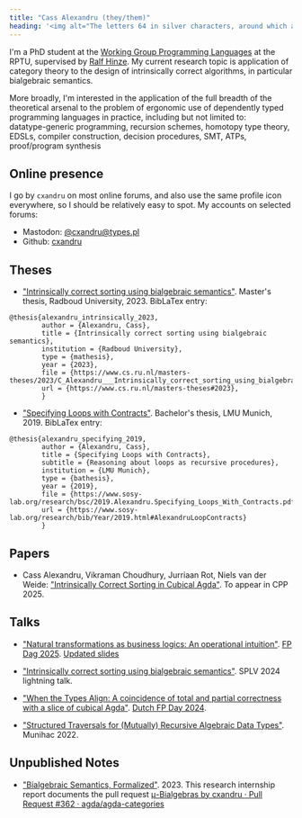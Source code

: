 ```yaml
---
title: "Cass Alexandru (they/them)"
heading: '<img alt="The letters 64 in silver characters, around which a silver circle, surrounded by a 3/4ths thicker blue circle forming the letter C" src="./assets/c64_128_alpha.png" style="vertical-align: middle"> Cass Alexandru (they/them)'
---
```


I'm a PhD student at the [Working Group Programming Languages](https://pl.informatik.uni-kl.de/homepage/en/) at the RPTU, supervised by [Ralf Hinze](https://pl.cs.uni-kl.de/homepage/en/staff/RalfHinze/). My current research topic is application of category theory to the design of intrinsically correct algorithms, in particular bialgebraic semantics.

More broadly, I'm interested in the application of the full breadth of the theoretical arsenal to the problem of ergonomic use of dependently typed programming languages in practice, including but not limited to: <br/>
datatype-generic programming, recursion schemes, homotopy type theory, EDSLs, compiler construction, decision procedures, SMT, ATPs, proof/program synthesis

## Online presence

I go by `cxandru` on most online forums, and also use the same profile icon everywhere, so I should be relatively easy to spot. My accounts on selected forums:

* Mastodon: <a rel="me" href="https://types.pl/@cxandru">@cxandru@types.pl</a>
* Github: [cxandru](https://github.com/cxandru/)

## Theses

* ["Intrinsically correct sorting using bialgebraic semantics"](https://www.cs.ru.nl/masters-theses/2023/C_Alexandru___Intrinsically_correct_sorting_using_bialgebraic_semantics.pdf). Master's thesis, Radboud University, 2023.
BibLaTex entry:
```biblatex
@thesis{alexandru_intrinsically_2023,
        author = {Alexandru, Cass},
        title = {Intrinsically correct sorting using bialgebraic semantics},
        institution = {Radboud University},
        type = {mathesis},
        year = {2023},
        file = {https://www.cs.ru.nl/masters-theses/2023/C_Alexandru___Intrinsically_correct_sorting_using_bialgebraic_semantics.pdf},
        url = {https://www.cs.ru.nl/masters-theses#2023},
        }
```

* ["Specifying Loops with Contracts"](https://www.sosy-lab.org/research/bsc/2019.Alexandru.Specifying_Loops_With_Contracts.pdf). Bachelor's thesis, LMU Munich, 2019.
BibLaTex entry:
```biblatex
@thesis{alexandru_specifying_2019,
        author = {Alexandru, Cass},
        title = {Specifying Loops with Contracts},
        subtitle = {Reasoning about loops as recursive procedures},
        institution = {LMU Munich},
        type = {bathesis},
        year = {2019},
        file = {https://www.sosy-lab.org/research/bsc/2019.Alexandru.Specifying_Loops_With_Contracts.pdf},
        url = {https://www.sosy-lab.org/research/bib/Year/2019.html#AlexandruLoopContracts}
        }
```

## Papers

* Cass Alexandru, Vikraman Choudhury, Jurriaan Rot, Niels van der Weide: ["Intrinsically Correct Sorting in Cubical Agda"](https://arxiv.org/abs/2412.08362). To appear in CPP 2025.

## Talks

* ["Natural transformations as business logics: An operational intuition"](./artefacts/fpdag25_cxandru.pdf). [FP Dag 2025](https://people.cs.kuleuven.be/~tom.schrijvers/fpdag2025/). [Updated slides](./artefacts/nat_trans_op_sem_v0.1.pdf)

* ["Intrinsically correct sorting using bialgebraic semantics"](https://spli.scot/splv/2024-strathclyde/lightning.html). SPLV 2024 lightning talk.

* ["When the Types Align: A coincidence of total and partial correctness with a slice of cubical Agda"](./artefacts/DistrLaw.pdf). [Dutch FP Day 2024](https://www.tudelft.nl/fpday-2024-1).

* ["Structured Traversals for (Mutually) Recursive Algebraic Data Types"](https://munihac.de/2022.html#CassAlexandru). Munihac 2022.

## Unpublished Notes

* ["Bialgebraic Semantics, Formalized"](./artefacts/bialgebraic_semantics_report.pdf). 2023.
This research internship report documents the pull request [μ-Bialgebras by cxandru · Pull Request #362 · agda/agda-categories](https://github.com/agda/agda-categories/pull/362#discussion_r1037365665)
